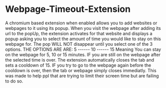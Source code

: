 # Webpage-Timeout-Extension
A chromium based extension when enabled allows you to add websites or webpages to it using its popup.
When you visit the webpage after adding its url to the popUp,  the extension activates for that website and displays a  popup asking you to select the amount of time 
you would like to stay on this webpage for.
The pop WILL NOT disappear until you select one of the 3 options.
THE OPTIONS ARE ARE:  5 ------ 10 ------ 15
Meaning You can stay on the webpage for 5, 10 or 15 minutes.
IF you are still on the webpage after the selected time is over. The extension automatically closes the tab and sets a cooldown of 15.
IF you try to go to the webpage again before the cooldown is over, then the tab or webpage simply closes immediatly.
This was made to help ppl that are trying to limit their screen time but are failing to do so.

